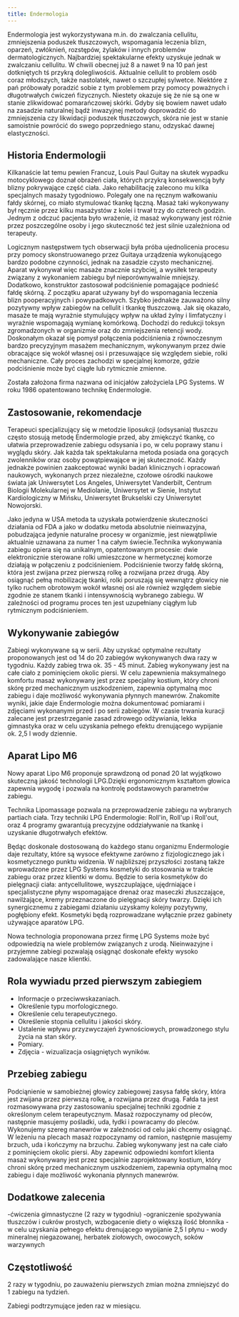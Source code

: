 ```yaml
---
title: Endermologia
---
```


Endermologia jest wykorzystywana m.in. do zwalczania cellulitu, zmniejszenia poduszek tłuszczowych, wspomagania leczenia blizn, oparzeń, zwłóknień, rozstępów, żylaków i innych problemów dermatologicznych. Najbardziej spektakularne efekty uzyskuje jednak w zwalczaniu cellulitu. W chwili obecnej już 8 a nawet 9 na 10 pań jest dotkniętych tś przykrą dolegliwościś. Aktualnie cellulit to problem osób coraz młodszych, także nastolatek, nawet o szczupłej sylwetce. Niektóre z pań próbowały poradzić sobie z tym problemem przy pomocy poważnych i długotrwałych ćwiczeń fizycznych. Niestety okazuje się że nie są one w stanie zlikwidować pomarańczowej skórki. Gdyby się bowiem nawet udało na zasadzie naturalnej bądż inwazyjnej metody doprowadzić do zmniejszenia czy likwidacji poduszek tłuszczowych, skóra nie jest w stanie samoistnie powrócić do swego poprzedniego stanu, odzyskać dawnej elastyczności.


## Historia Endermologii

Kilkanaście lat temu pewien Francuz, Louis Paul Guitay na skutek wypadku motocyklowego doznał obrażeń ciała, których przykrą konsekwencją były blizny pokrywające część ciała. Jako rehabilitację zalecono mu kilka specjalnych masaży tygodniowo. Polegały one na ręcznym wałkowaniu fałdy skórnej, co miało stymulować tkankę łączną. Masaż taki wykonywany był ręcznie przez kilku masażystów z kolei i trwał trzy do czterech godzin. Jednym z odczuć pacjenta było wrażenie, iż masaż wykonywany jest różnie przez poszczególne osoby i jego skuteczność też jest silnie uzależniona od terapeuty.

Logicznym następstwem tych obserwacji była próba ujednolicenia procesu przy pomocy skonstruowanego przez Guitaya urządzenia wykonującego bardzo podobne czynności, jednak na zasadzie czysto mechanicznej. Aparat wykonywał więc masaże znacznie szybciej, a wysiłek terapeuty związany z wykonaniem zabiegu był nieporównywalnie mniejszy. Dodatkowo, konstruktor zastosował podciśnienie pomagające podnieść fałdę skórną. Z początku aparat używany był do wspomagania leczenia blizn pooperacyjnych i powypadkowych. Szybko jednakże zauważono silny pozytywny wpływ zabiegów na cellulit i tkankę tłuszczową. Jak się okazało, masaże te mają wyrażnie stymulujący wpływ na układ żylny i limfatyczny i wyrażnie wspomagają wymianę komórkową. Dochodzi do redukcji toksyn zgromadzonych w organizmie oraz do zmniejszenia retencji wody. Doskonałym okazał się pomysł połączenia podciśnienia z równoczesnym bardzo precyzyjnym masażem mechanicznym, wykonywanym przez dwie obracające się wokół własnej osi i przesuwające się względem siebie, rolki mechaniczne. Cały proces zachodzi w specjalnej komorze, gdzie podciśnienie może być ciągłe lub rytmicznie zmienne.

Została założona firma nazwana od inicjałów założyciela LPG Systems. W roku 1986 opatentowano technikę Endermologie.


## Zastosowanie, rekomendacje

Terapeuci specjalizujący się w metodzie liposukcji (odsysania) tłuszczu często stosują metodę Endermologie przed, aby zmiękczyć tkankę, co ułatwia przeprowadzenie zabiegu odsysania i po, w celu poprawy stanu i wyglądu skóry. Jak każda tak spektakularna metoda posiada ona gorących zwolenników oraz osoby powątpiewające w jej skuteczność. Każdy jednakże powinien zaakceptować wyniki badań klinicznych i opracowań naukowych, wykonanych przez niezależne, czołowe ośrodki naukowe świata jak Uniwersytet Los Angeles, Uniwersytet Vanderbilt, Centrum Biologii Molekularnej w Mediolanie, Uniwersytet w Sienie, Instytut Kardiologiczny w Mińsku, Uniwersytet Brukselski czy Uniwersytet Nowojorski.

Jako jedyna w USA metoda ta uzyskała potwierdzenie skuteczności działania od FDA a jako w dodatku metoda absolutnie nieinwazyjna, pobudzająca jedynie naturalne procesy w organizmie, jest niewątpliwie aktualnie uznawana za numer 1 na całym świecie.Technika wykonywania zabiegu opiera się na unikalnym, opatentowanym procesie: dwie elektronicznie sterowane rolki umieszczone w hermetycznej komorze działają w połączeniu z podciśnieniem. Podciśnienie tworzy fałdę skórną, która jest zwijana przez pierwszą rolkę a rozwijana przez drugą. Aby osiągnąć pełną mobilizację tkanki, rolki poruszają się wewnątrz głowicy nie tylko ruchem obrotowym wokół własnej osi ale również względem siebie zgodnie ze stanem tkanki i intensywnością wybranego zabiegu. W zależności od programu proces ten jest uzupełniany ciągłym lub rytmicznym podciśnieniem.


## Wykonywanie zabiegów

Zabiegi wykonywane są w serii. Aby uzyskać optymalne rezultaty proponowanych jest od 14 do 20 zabiegów wykonywanych dwa razy w tygodniu. Każdy zabieg trwa ok. 35 - 45 minut. Zabieg wykonywany jest na całe ciało z pominięciem okolic piersi. W celu zapewnienia maksymalnego komfortu masaż wykonywany jest przez specjalny kostium, który chroni skórę przed mechanicznym uszkodzeniem, zapewnia optymalną moc zabiegu i daje możliwość wykonywania płynnych manewrów. Znakomite wyniki, jakie daje Endermologie można dokumentować pomiarami i zdjęciami wykonanymi przed i po serii zabiegów. W czasie trwania kuracji zalecane jest przestrzeganie zasad zdrowego odżywiania, lekka gimnastyka oraz w celu uzyskania pełnego efektu drenującego wypijanie ok. 2,5 l wody dziennie.


## Aparat Lipo M6

Nowy aparat Lipo M6 proponuje sprawdzoną  od ponad 20 lat wyjątkowo skuteczną jakość  technologii LPG.Dzięki ergonomicznym kształtom głowica zapewnia wygodę i pozwala na kontrolę podstawowych parametrów zabiegu.

Technika Lipomassage pozwala na przeprowadzenie zabiegu na wybranych partiach ciała. Trzy techniki LPG Endermologie: Roll'in, Roll'up i Roll'out, oraz 4 programy gwarantują precyzyjne oddziaływanie na tkankę i uzyskanie długotrwałych efektów.

Będąc doskonale dostosowaną do każdego stanu organizmu Endermologie daje rezultaty, które są wysoce efektywne zarówno z fizjologicznego jak i kosmetycznego punktu widzenia. W najbliższej przyszłości zostaną także wprowadzone przez LPG Systems kosmetyki do stosowania w trakcie zabiegu oraz przez klientki w domu. Będzie to seria kosmetyków do pielęgnacji ciała: antycellulitowe, wyszczuplające, ujędrniające i specjalistyczne płyny wspomagające drenaż oraz maseczki złuszczające, nawilżające, kremy przeznaczone do pielęgnacji skóry twarzy. Dzięki ich synergicznemu z zabiegami działaniu uzyskamy kolejny pozytywny, pogłębiony efekt. Kosmetyki będą rozprowadzane wyłącznie przez gabinety używające aparatów LPG.

Nowa technologia proponowana przez firmę LPG Systems może być odpowiedzią na wiele problemów związanych z urodą. Nieinwazyjne i przyjemne zabiegi pozwalają osiągnąć doskonałe efekty wysoko zadowalające nasze klientki.

## Rola wywiadu przed pierwszym zabiegiem

- Informacje o przeciwwskazaniach.
- Określenie typu morfologicznego.
- Określenie celu terapeutycznego.
- Określenie stopnia cellulitu i jakości skóry.
- Ustalenie wpływu przyzwyczajeń żywnościowych, prowadzonego stylu życia na stan skóry.
- Pomiary.
- Zdjęcia - wizualizacja osiągniętych wyników.


## Przebieg zabiegu

Podciąnienie w samobieżnej głowicy zabiegowej zasysa fałdę skóry, która jest zwijana przez pierwszą rolkę, a rozwijana przez drugą. Fałda ta jest rozmasowywana przy zastosowaniu specjalnej techniki zgodnie z określonym celem terapeutycznym. Masaż rozpoczynamy od pleców, następnie masujemy pośladki, uda, łydki i powracamy do pleców. Wykonujemy szereg manewrów w zależności od celu jaki chcemy osiągnąć. W leżeniu na plecach masaż rozpoczynamy od ramion, następnie masujemy brzuch, uda i kończymy na brzuchu. Zabieg wykonywany jest na całe ciało z pominięciem okolic piersi. Aby zapewnić odpowiedni komfort klienta masaż wykonywany jest przez specjalnie zaprojektowany kostium, który chroni skórę przed mechanicznym uszkodzeniem, zapewnia optymalną moc zabiegu i daje możliwość wykonania płynnych manewrów.

## Dodatkowe zalecenia

-ćwiczenia gimnastyczne (2 razy w tygodniu)
-ograniczenie spożywania tłuszczów i cukrów prostych, wzbogacenie diety o większą ilość błonnika
-w celu uzyskania pełnego efektu drenującego wypijanie 2,5 l płynu - wody mineralnej niegazowanej, herbatek ziołowych, owocowych, soków warzywnych

## Częstotliwość
2 razy w tygodniu, po zauważeniu pierwszych zmian można zmniejszyć do 1 zabiegu na tydzień.

Zabiegi podtrzymujące jeden raz w miesiącu.


